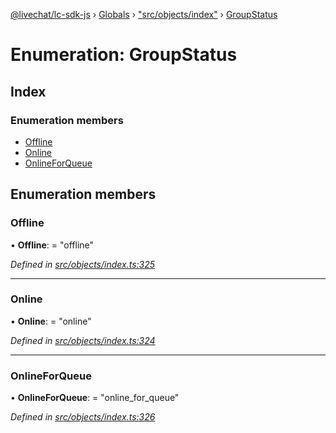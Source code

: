 [@livechat/lc-sdk-js](../README.md) › [Globals](../globals.md) › ["src/objects/index"](../modules/_src_objects_index_.md) › [GroupStatus](_src_objects_index_.groupstatus.md)

# Enumeration: GroupStatus

## Index

### Enumeration members

* [Offline](_src_objects_index_.groupstatus.md#offline)
* [Online](_src_objects_index_.groupstatus.md#online)
* [OnlineForQueue](_src_objects_index_.groupstatus.md#onlineforqueue)

## Enumeration members

###  Offline

• **Offline**: = "offline"

*Defined in [src/objects/index.ts:325](https://github.com/livechat/lc-sdk-js/blob/21d7a55/src/objects/index.ts#L325)*

___

###  Online

• **Online**: = "online"

*Defined in [src/objects/index.ts:324](https://github.com/livechat/lc-sdk-js/blob/21d7a55/src/objects/index.ts#L324)*

___

###  OnlineForQueue

• **OnlineForQueue**: = "online_for_queue"

*Defined in [src/objects/index.ts:326](https://github.com/livechat/lc-sdk-js/blob/21d7a55/src/objects/index.ts#L326)*
